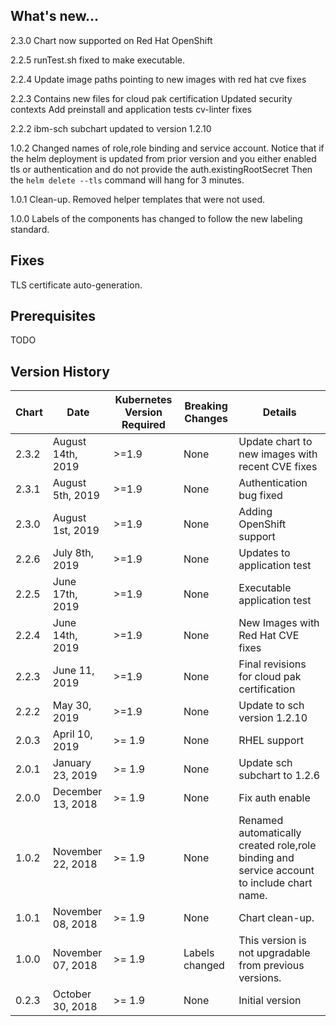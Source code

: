 ## What's new...
2.3.0
  Chart now supported on Red Hat OpenShift

2.2.5
  runTest.sh fixed to make executable.

2.2.4
  Update image paths pointing to new images with red hat cve fixes

2.2.3
  Contains new files for cloud pak certification
  Updated security contexts
  Add preinstall and application tests
  cv-linter fixes

2.2.2
  ibm-sch subchart updated to version 1.2.10

1.0.2
  Changed names of role,role binding and service account.
    Notice that if the helm deployment is updated from prior version and you
       either enabled tls or authentication and do not provide the auth.existingRootSecret
    Then the `helm delete --tls` command will hang for 3 minutes.

1.0.1
  Clean-up. Removed helper templates that were not used.

1.0.0
  Labels of the components has changed to follow the new labeling standard.



## Fixes
TLS certificate auto-generation.

## Prerequisites
TODO

## Version History


| Chart | Date              | Kubernetes Version Required | Breaking Changes | Details |
| ----- | ----------------- | --------------------------- | ---------------- | ------- |
| 2.3.2 | August 14th, 2019 | >=1.9                       | None             | Update chart to new images with recent CVE fixes 
| 2.3.1 | August 5th, 2019  | >=1.9                       | None             | Authentication bug fixed
| 2.3.0 | August 1st, 2019  | >=1.9                       | None             | Adding OpenShift support
| 2.2.6 | July 8th, 2019    | >=1.9                       | None             | Updates to application test
| 2.2.5 | June 17th, 2019   | >=1.9                       | None             | Executable application test
| 2.2.4 | June 14th, 2019   | >=1.9                       | None             | New Images with Red Hat CVE fixes
| 2.2.3 | June 11, 2019     | >=1.9                       | None             | Final revisions for cloud pak certification
| 2.2.2 | May 30, 2019      | >=1.9                       | None             | Update to sch version 1.2.10
| 2.0.3 | April 10, 2019    | >= 1.9                      | None             | RHEL support
| 2.0.1 | January 23, 2019  | >= 1.9                      | None             | Update sch subchart to 1.2.6
| 2.0.0 | December 13, 2018 | >= 1.9                      | None             | Fix auth enable
| 1.0.2 | November 22, 2018 | >= 1.9                      | None             | Renamed automatically created role,role binding and service account to include chart name.
| 1.0.1 | November 08, 2018 | >= 1.9                      | None             | Chart clean-up.
| 1.0.0 | November 07, 2018 | >= 1.9                      | Labels changed   | This version is not upgradable from previous versions.
| 0.2.3 | October 30, 2018  | >= 1.9                      | None             | Initial version |
